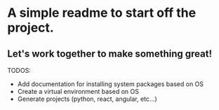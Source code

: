 # A simple readme to start off the project.

## Let's work together to make something great!

TODOS:
*	Add documentation for installing system packages based on OS
*	Create a virtual environment based on OS
*	Generate projects (python, react, angular, etc...)